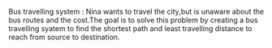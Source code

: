 Bus travelling system : Nina wants to travel the city,but is unaware about
the bus routes and the cost.The goal is to solve this problem by creating 
a bus travelling syatem to find the shortest path and least travelling 
distance to reach from source to destination.
